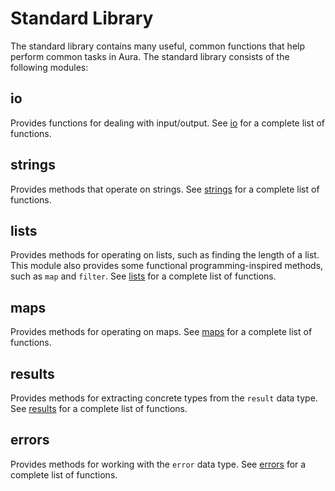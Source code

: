# Standard Library

The standard library contains many useful, common functions that help perform common tasks in Aura. The standard library
consists of the following modules:

## io
Provides functions for dealing with input/output. See [io](io-module.md "The `io` module") for a complete list of functions.

## strings
Provides methods that operate on strings. See [strings](strings-module.md "The `strings` module") for a complete list of functions.

## lists
Provides methods for operating on lists, such as finding the length of a list. This module also provides some functional
programming-inspired methods, such as `map` and `filter`. See [lists](lists-module.md "The `lists` module") for a complete list of functions.

## maps
Provides methods for operating on maps. See [maps](maps-module.md "The `maps` module") for a complete list of functions.

## results
Provides methods for extracting concrete types from the `result` data type. See [results](results-module.md "The `results` module") for a complete
list of functions.

## errors
Provides methods for working with the `error` data type. See [errors](errors-module.md "The `errors` module") for a complete list of functions.